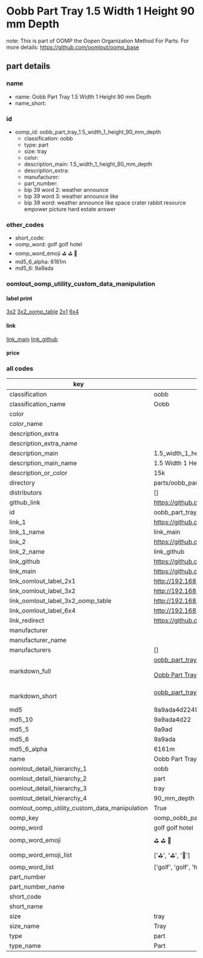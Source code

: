 # Oobb Part Tray 1.5 Width 1 Height 90 mm Depth  

note: This is part of OOMP the Oopen Organization Method For Parts. For more details: https://github.com/oomlout/oomp_base

##  part details
  







### name
* name: Oobb Part Tray 1.5 Width 1 Height 90 mm Depth
* name_short: 
### id
* oomp_id: oobb_part_tray_1.5_width_1_height_90_mm_depth
  * classification: oobb
  * type: part
  * size: tray
  * color: 
  * description_main: 1.5_width_1_height_90_mm_depth
  * description_extra: 
  * manufacturer: 
  * part_number: 
  * bip 39 word 2: weather announce
  * bip 39 word 3: weather announce like
  * bip 39 word: weather announce like space crater rabbit resource empower picture hard estate answer

### other_codes
* short_code: 
* oomp_word: golf golf hotel
* oomp_word_emoji :golf: :golf: :hotel:
* md5_6_alpha: 6161m
* md5_6: 9a9ada






### oomlout_oomp_utility_custom_data_manipulation
#### label print
[3x2](http://192.168.1.245:1112/?label=oomp%206161m)
[3x2_oomp_table](http://192.168.1.108:1112/?label=oomp%206161m)
[2x1](http://192.168.1.242:1112/?label=oomp%206161m)
[6x4](http://192.168.1.55:1112/?label=oomp%206161m)    

#### link

[link_main](https://github.com/oomlout/oomlout_oomp_version_1_messy/tree/main/parts/oobb_part_tray_1.5_width_1_height_90_mm_depth) [link_github](https://github.com/oomlout/oomlout_oomp_version_1_messy/tree/main/parts/oobb_part_tray_1.5_width_1_height_90_mm_depth)                             

#### price







### all codes 
| key | value |  
| --- | --- |  
| classification | oobb |  
| classification_name | Oobb |  
| color |  |  
| color_name |  |  
| description_extra |  |  
| description_extra_name |  |  
| description_main | 1.5_width_1_height_90_mm_depth |  
| description_main_name | 1.5 Width 1 Height 90 mm Depth |  
| description_or_color | 15k |  
| directory | parts/oobb_part_tray_1.5_width_1_height_90_mm_depth |  
| distributors | [] |  
| github_link | https://github.com/oomlout/oomlout_oomp_part_src/tree/main/parts/oobb_part_tray_1.5_width_1_height_90_mm_depth |  
| id | oobb_part_tray_1.5_width_1_height_90_mm_depth |  
| link_1 | https://github.com/oomlout/oomlout_oomp_version_1_messy/tree/main/parts/oobb_part_tray_1.5_width_1_height_90_mm_depth |  
| link_1_name | link_main |  
| link_2 | https://github.com/oomlout/oomlout_oomp_version_1_messy/tree/main/parts/oobb_part_tray_1.5_width_1_height_90_mm_depth |  
| link_2_name | link_github |  
| link_github | https://github.com/oomlout/oomlout_oomp_version_1_messy/tree/main/parts/oobb_part_tray_1.5_width_1_height_90_mm_depth |  
| link_main | https://github.com/oomlout/oomlout_oomp_version_1_messy/tree/main/parts/oobb_part_tray_1.5_width_1_height_90_mm_depth |  
| link_oomlout_label_2x1 | http://192.168.1.242:1112/?label=oomp%206161m |  
| link_oomlout_label_3x2 | http://192.168.1.245:1112/?label=oomp%206161m |  
| link_oomlout_label_3x2_oomp_table | http://192.168.1.108:1112/?label=oomp%206161m |  
| link_oomlout_label_6x4 | http://192.168.1.55:1112/?label=oomp%206161m |  
| link_redirect | https://github.com/oomlout/oomlout_oomp_version_1_messy/tree/main/parts/oobb_part_tray_1.5_width_1_height_90_mm_depth |  
| manufacturer |  |  
| manufacturer_name |  |  
| manufacturers | [] |  
| markdown_full | [oobb_part_tray_1.5_width_1_height_90_mm_depth](none)<br>[](none)<br>[Oobb Part Tray 1.5 Width 1 Height 90 Mm Depth](none)<br><br> |  
| markdown_short | [oobb_part_tray_1.5_width_1_height_90_mm_depth](none)<br><br> |  
| md5 | 9a9ada4d224916f2c0994d05034257c5 |  
| md5_10 | 9a9ada4d22 |  
| md5_5 | 9a9ad |  
| md5_6 | 9a9ada |  
| md5_6_alpha | 6161m |  
| name | Oobb Part Tray 1.5 Width 1 Height 90 mm Depth |  
| oomlout_detail_hierarchy_1 | oobb |  
| oomlout_detail_hierarchy_2 | part |  
| oomlout_detail_hierarchy_3 | tray |  
| oomlout_detail_hierarchy_4 | 90_mm_depth |  
| oomlout_oomp_utility_custom_data_manipulation | True |  
| oomp_key | oomp_oobb_part_tray_1.5_width_1_height_90_mm_depth |  
| oomp_word | golf golf hotel |  
| oomp_word_emoji | :golf: :golf: :hotel: |  
| oomp_word_emoji_list | [':golf:', ':golf:', ':hotel:'] |  
| oomp_word_list | ['golf', 'golf', 'hotel'] |  
| part_number |  |  
| part_number_name |  |  
| short_code |  |  
| short_name |  |  
| size | tray |  
| size_name | Tray |  
| type | part |  
| type_name | Part |  
